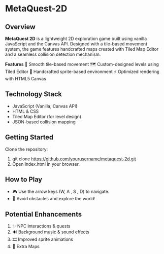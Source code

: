 # MetaQuest-2D

## Overview
**MetaQuest 2D** is a lightweight 2D exploration game built using vanilla JavaScript and the Canvas API. Designed with a tile-based movement system, the game features handcrafted maps created with Tiled Map Editor and a seamless collision detection mechanism.

**Features**
🚀 Smooth tile-based movement
🗺️ Custom-designed levels using Tiled Editor
🎨 Handcrafted sprite-based environment
⚡ Optimized rendering with HTML5 Canvas

## Technology Stack
-  JavaScript (Vanilla, Canvas API)
-  HTML & CSS
-  Tiled Map Editor (for level design)
-  JSON-based collision mapping

## Getting Started
Clone the repository:
1. git clone https://github.com/yourusername/metaquest-2d.git
2. Open index.html in your browser.

## How to Play
- 🎮 Use the arrow keys (W, A , S , D) to navigate.
- 🛑 Avoid obstacles and explore the world!

## Potential Enhancements
1. ✨ NPC interactions & quests
2. 🔊 Background music & sound effects
3. 🎞️ Improved sprite animations
4. 🌆 Extra Maps

